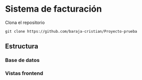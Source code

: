 # Sistema de facturación
Clona el repositorio
```
git clone https://github.com/baraja-cristian/Proyecto-prueba
```

## Estructura
### Base de datos
### Vistas frontend